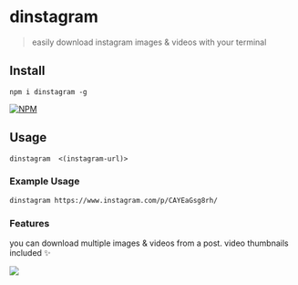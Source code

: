 # dinstagram
> easily download instagram images &amp; videos with your terminal


## Install
```
npm i dinstagram -g
```

[![NPM](https://nodei.co/npm/dinstagram.png?mini=true)](https://nodei.co/npm/dinstagram/)

## Usage
```
dinstagram  <(instagram-url)>
```

### Example Usage
```
dinstagram https://www.instagram.com/p/CAYEaGsg8rh/
```

### Features

you can download multiple images & videos from a post. video thumbnails included ✨

<img src="https://media3.giphy.com/media/fuWjDmIoDp9PkdCdEm/giphy.gif" />